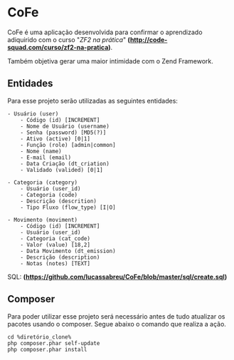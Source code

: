 # CoFe

CoFe é uma aplicação desenvolvida para confirmar o aprendizado adiquirido com o 
curso "_ZF2 na prática_" **(http://code-squad.com/curso/zf2-na-pratica)**.

Também objetiva gerar uma maior intimidade com o Zend Framework.

## Entidades

Para esse projeto serão utilizadas as seguintes entidades:

    - Usuário (user)
        - Código (id) [INCREMENT]
        - Nome de Usuário (username)
        - Senha (password) [MD5(?)]
        - Ativo (active) [0|1]
        - Função (role) [admin|common]
        - Nome (name)
        - E-mail (email)
        - Data Criação (dt_criation)
        - Validado (valided) [0|1]
        
    - Categoria (category)
        - Usuário (user_id)
        - Categoria (code)
        - Descrição (descrition)
        - Tipo Fluxo (flow_type) [I|O]
        
    - Movimento (moviment)
        - Código (id) [INCREMENT]
        - Usuário (user_id)
        - Categoria (cat_code)
        - Valor (value) [18,2]
        - Data Movimento (dt_emission)
        - Descrição (description) 
        - Notas (notes) [TEXT]

SQL: **(https://github.com/lucassabreu/CoFe/blob/master/sql/create.sql)**

## Composer

Para poder utilizar esse projeto será necessário antes de tudo atualizar os pacotes
usando o composer. Segue abaixo o comando que realiza a ação.

    cd %diretório_clone%
    php composer.phar self-update
    php composer.phar install